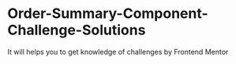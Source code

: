 # Order-Summary-Component-Challenge-Solutions
It will helps you to get knowledge of challenges by Frontend Mentor 
